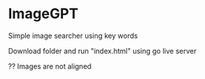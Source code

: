 # ImageGPT
Simple image searcher using key words 

Download folder and run "index.html" using go live server

?? Images are not aligned
